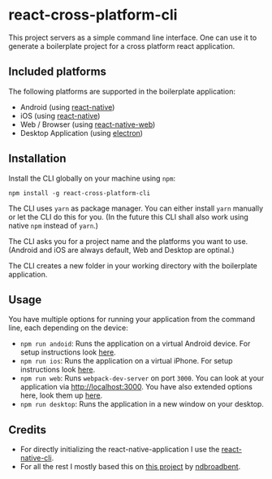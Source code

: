 # react-cross-platform-cli

This project servers as a simple command line interface. One can use it to generate a boilerplate project for a cross platform react application.

## Included platforms

The following platforms are supported in the boilerplate application:

* Android (using [react-native](https://facebook.github.io/react-native/))
* iOS (using [react-native](https://facebook.github.io/react-native/))
* Web / Browser (using [react-native-web](https://github.com/necolas/react-native-web))
* Desktop Application (using [electron](https://electron.atom.io/))

## Installation

Install the CLI globally on your machine using `npm`:

```shell
npm install -g react-cross-platform-cli
```

The CLI uses `yarn` as package manager. You can either install `yarn` manually or let the CLI do this for you. (In the future this CLI shall also work using native `npm` instead of `yarn`.)

The CLI asks you for a project name and the platforms you want to use. (Android and iOS are always default, Web and Desktop are optinal.)

The CLI creates a new folder in your working directory with the boilerplate application.

## Usage

You have multiple options for running your application from the command line, each depending on the device:
* `npm run andoid`: Runs the application on a virtual Android device. For setup instructions look [here](https://facebook.github.io/react-native/docs/getting-started.html).
* `npm run ios`: Runs the application on a virtual iPhone. For setup instructions look [here](https://facebook.github.io/react-native/docs/getting-started.html).
* `npm run web`: Runs `webpack-dev-server` on port `3000`. You can look at your application via [http://localhost:3000](http://localhost:3000).
  You have also extended options here, look them up [here](https://github.com/ndbroadbent/react-native-web-webpack).
* `npm run desktop`: Runs the application in a new window on your desktop.

## Credits

* For directly initializing the react-native-application I use the [react-native-cli](https://www.npmjs.com/package/react-native-cli).
* For all the rest I mostly based this on [this project](https://github.com/ndbroadbent/react-native-web-webpack) by [ndbroadbent](https://github.com/ndbroadbent).
